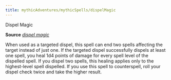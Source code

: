 ```yaml
---
title: mythicAdventures/mythicSpells/dispelMagic
---
```

Dispel Magic

**Source** [_dispel magic_](spells/dispelMagic#_dispel-magic)

When used as a targeted dispel, this spell can end two spells affecting the target instead of just one. If the targeted dispel successfully dispels at least one spell, you heal 1d4 points of damage for every spell level of the dispelled spell. If you dispel two spells, this healing applies only to the highest-level spell dispelled. If you use this spell to counterspell, roll your dispel check twice and take the higher result.

